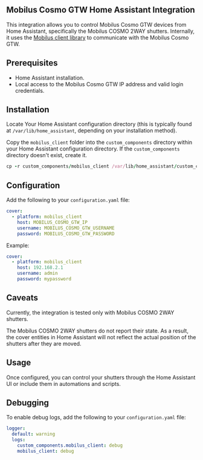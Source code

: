 ## Mobilus Cosmo GTW Home Assistant Integration

This integration allows you to control Mobilus Cosmo GTW devices from Home Assistant, specifically the Mobilus COSMO 2WAY shutters. Internally, it uses the [Mobilus client library](https://github.com/zpieslak/mobilus-client) to communicate with the Mobilus Cosmo GTW.

## Prerequisites

- Home Assistant installation.
- Local access to the Mobilus Cosmo GTW IP address and valid login credentials.

## Installation

Locate Your Home Assistant configuration directory (this is typically found at `/var/lib/home_assistant`, depending on your installation method).

Copy the `mobilus_client` folder into the `custom_components` directory within your Home Assistant configuration directory. If the `custom_components` directory doesn't exist, create it.

```ruby
cp -r custom_components/mobilus_client /var/lib/home_assistant/custom_components/
```

## Configuration

Add the following to your `configuration.yaml` file:

```yaml
cover:
  - platform: mobilus_client
    host: MOBILUS_COSMO_GTW_IP
    username: MOBILUS_COSMO_GTW_USERNAME
    password: MOBILUS_COSMO_GTW_PASSWORD
```

Example:

```yaml
cover:
  - platform: mobilus_client
    host: 192.168.2.1
    username: admin
    password: mypassword
```

## Caveats

Currently, the integration is tested only with Mobilus COSMO 2WAY shutters.

The Mobilus COSMO 2WAY shutters do not report their state. As a result, the cover entities in Home Assistant will not reflect the actual position of the shutters after they are moved.

## Usage

Once configured, you can control your shutters through the Home Assistant UI or include them in automations and scripts.

## Debugging

To enable debug logs, add the following to your `configuration.yaml` file:

```yaml
logger:
  default: warning
  logs:
    custom_components.mobilus_client: debug
    mobilus_client: debug
```
